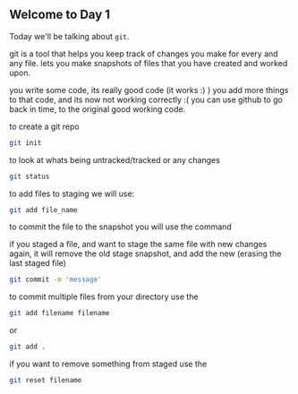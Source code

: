 ## Welcome to Day 1

Today we'll be talking about `git`.

git is a tool that helps you keep track of changes you make for every and any file. 
lets you make snapshots of files that you have created and worked upon.

you write some code, its really good code  (it works :) )
you add more things to that code, and its now not working correctly :(
you can use github to go back in time, to the original good working code.

to create a git repo

```sh
git init
```


to look at whats being untracked/tracked or any changes 

```sh
git status
```

to add files to staging we will use:

```sh
git add file_name
```

to commit the file to the snapshot you will use the command

if you staged a file, and want to stage the same file with new changes again,
it will remove the old stage snapshot, and add the new (erasing the last staged file)

```sh
git commit -m 'message'
```

to commit multiple files from your directory use the 

```sh
git add filename filename
```

or 

```sh
git add .
```


if you want to remove something from staged
use the 

```sh
git reset filename
```



